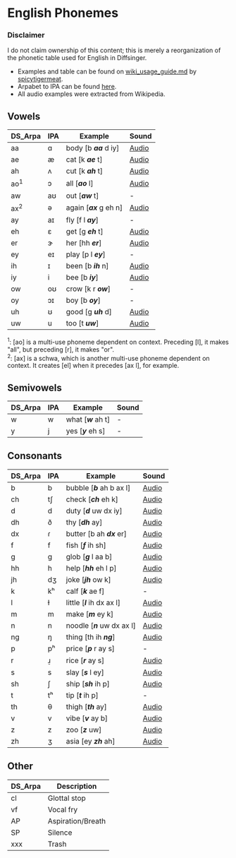 
# English Phonemes 
### Disclaimer
I do not claim ownership of this content; this is merely a reorganization of the phonetic table used for English in Diffsinger.
- Examples and table can be found on [wiki_usage_guide.md](https://github.com/spicytigermeat/tiger_diffsinger/blob/main/wiki_usage_guide.md) by [spicytigermeat](https://github.com/spicytigermeat).
- Arpabet to IPA can be found [here](https://docs.soapboxlabs.com/resources/linguistics/arpabet-to-ipa/).
- All audio examples were extracted from Wikipedia.

## Vowels
| DS_Arpa | IPA | Example | Sound |
|--|--|--|--|
| aa | ɑ | body [b ***aa*** d iy] | [Audio](https://upload.wikimedia.org/wikipedia/commons/e/e5/Open_back_unrounded_vowel.ogg)
| ae | æ | cat [k ***ae*** t] | [Audio](https://upload.wikimedia.org/wikipedia/commons/c/c9/Near-open_front_unrounded_vowel.ogg)
| ah | ʌ | cut [k ***ah*** t] | [Audio](https://upload.wikimedia.org/wikipedia/commons/8/80/PR-open-mid_back_unrounded_vowel2.ogg)
| ao<sup>1</sup> | ɔ | all [***ao*** l] | [Audio](https://upload.wikimedia.org/wikipedia/commons/d/d0/PR-open-mid_back_rounded_vowel.ogg)
| aw | aʊ | out [***aw*** t] | -
| ax<sup>2</sup> | ə | again [***ax*** g eh n] | [Audio](https://upload.wikimedia.org/wikipedia/commons/d/d9/Mid-central_vowel.ogg)
| ay | aɪ | fly [f l ***ay***] | -
| eh | ɛ | get [g ***eh*** t] | [Audio](https://upload.wikimedia.org/wikipedia/commons/7/71/Open-mid_front_unrounded_vowel.ogg)
| er | ɝ | her [hh ***er***] | [Audio](https://upload.wikimedia.org/wikipedia/commons/e/e1/En-us-er.ogg)
| ey | eɪ | play [p l ***ey***] | -
| ih | ɪ | been [b ***ih*** n] | [Audio](https://upload.wikimedia.org/wikipedia/commons/4/4c/Near-close_near-front_unrounded_vowel.ogg)
| iy | i | bee [b ***iy***] | [Audio](https://upload.wikimedia.org/wikipedia/commons/9/91/Close_front_unrounded_vowel.ogg)
| ow | oʊ | crow [k r ***ow***] | -
| oy | ɔɪ | boy [b ***oy***] | -
| uh | ʊ | good [g ***uh*** d] | [Audio](https://upload.wikimedia.org/wikipedia/commons/d/d5/Near-close_near-back_rounded_vowel.ogg)
| uw | u | too [t ***uw***] | [Audio](https://upload.wikimedia.org/wikipedia/commons/5/5d/Close_back_rounded_vowel.ogg)

<sup>1</sup>: [ao] is a multi-use phoneme dependent on context. Preceding [l], it makes "all", but preceding [r], it makes "or".<br>
<sup>2</sup>: [ax] is a schwa, which is another multi-use phoneme dependent on context. It creates [el] when it precedes [ax l], for example.

## Semivowels
| DS_Arpa | IPA | Example | Sound |
|--|--|--|--|
| w | w | what [***w*** ah t] | -
| y | j | yes [***y*** eh s] | - 


## Consonants
| DS_Arpa | IPA | Example | Sound |
|--|--|--|--|
| b | b | bubble [***b*** ah b ax l] | [Audio](https://upload.wikimedia.org/wikipedia/commons/2/2c/Voiced_bilabial_plosive.ogg)
| ch | tʃ | check [***ch*** eh k] | [Audio](https://upload.wikimedia.org/wikipedia/commons/9/97/Voiceless_palato-alveolar_affricate.ogg)
| d | d | duty [***d*** uw dx iy] | [Audio](https://upload.wikimedia.org/wikipedia/commons/0/01/Voiced_alveolar_plosive.ogg)
| dh | ð | thy [***dh*** ay] | [Audio](https://upload.wikimedia.org/wikipedia/commons/6/6a/Voiced_dental_fricative.ogg)
| dx | ɾ | butter [b ah ***dx*** er] | [Audio](https://upload.wikimedia.org/wikipedia/commons/a/a0/Alveolar_tap.ogg)
| f | f | fish [***f*** ih sh] | [Audio](https://upload.wikimedia.org/wikipedia/commons/c/c7/Voiceless_labio-dental_fricative.ogg)
| g | g | glob [***g*** l aa b] | [Audio](https://upload.wikimedia.org/wikipedia/commons/1/12/Voiced_velar_plosive_02.ogg)
| hh | h | help [***hh*** eh l p] | [Audio](https://upload.wikimedia.org/wikipedia/commons/d/da/Voiceless_glottal_fricative.ogg)
| jh | dʒ | joke [***jh*** ow k] | [Audio](https://upload.wikimedia.org/wikipedia/commons/e/e6/Voiced_palato-alveolar_affricate.ogg)
| k | kʰ | calf [***k*** ae f] | -
| l | ɫ | little [***l*** ih dx ax l] | [Audio](https://upload.wikimedia.org/wikipedia/commons/d/d3/Velarized_alveolar_lateral_approximant.ogg)
| m | m | make [***m*** ey k] | [Audio](https://upload.wikimedia.org/wikipedia/commons/a/a9/Bilabial_nasal.ogg)
| n | n | noodle [***n*** uw dx ax l] | [Audio](https://upload.wikimedia.org/wikipedia/commons/2/29/Alveolar_nasal.ogg)
| ng | ŋ | thing [th ih ***ng***] | [Audio](https://upload.wikimedia.org/wikipedia/commons/3/39/Velar_nasal.ogg)
| p | pʰ | price [***p*** r ay s] | - 
| r | ɹ̠ | rice [***r*** ay s] | [Audio](https://upload.wikimedia.org/wikipedia/commons/3/33/Postalveolar_approximant.ogg)
| s | s | slay [***s*** l ey] | [Audio](https://upload.wikimedia.org/wikipedia/commons/a/ac/Voiceless_alveolar_sibilant.ogg)
| sh | ʃ | ship [***sh*** ih p] | [Audio](https://upload.wikimedia.org/wikipedia/commons/c/cc/Voiceless_palato-alveolar_sibilant.ogg)
| t | tʰ | tip [***t*** ih p] | -
| th | θ | thigh [***th*** ay] | [Audio](https://upload.wikimedia.org/wikipedia/commons/8/80/Voiceless_dental_fricative.ogg)
| v | v | vibe [***v*** ay b] | [Audio](https://upload.wikimedia.org/wikipedia/commons/4/42/Voiced_labio-dental_fricative.ogg)
| z | z | zoo [***z*** uw] | [Audio](https://upload.wikimedia.org/wikipedia/commons/c/c0/Voiced_alveolar_sibilant.ogg)
| zh | ʒ | asia [ey ***zh*** ah] |[Audio](https://upload.wikimedia.org/wikipedia/commons/3/30/Voiced_palato-alveolar_sibilant.ogg)


## Other
| DS_Arpa | Description |
|--|--|
|cl|Glottal stop|
|vf|Vocal fry|
|AP|Aspiration/Breath|
|SP|Silence|
|xxx|Trash|



